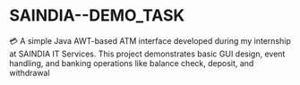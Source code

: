 # SAINDIA--DEMO_TASK
💳 A simple Java AWT-based ATM interface developed during my internship at SAINDIA IT Services. This project demonstrates basic GUI design, event handling, and banking operations like balance check, deposit, and withdrawal
